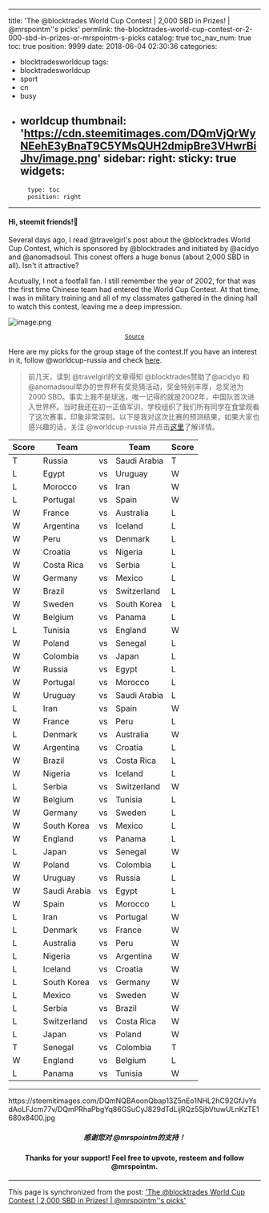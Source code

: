 
---
title: 'The @blocktrades World Cup Contest | 2,000 SBD in Prizes! | @mrspointm''s picks'
permlink: the-blocktrades-world-cup-contest-or-2-000-sbd-in-prizes-or-mrspointm-s-picks
catalog: true
toc_nav_num: true
toc: true
position: 9999
date: 2018-06-04 02:30:36
categories:
- blocktradesworldcup
tags:
- blocktradesworldcup
- sport
- cn
- busy
- worldcup
thumbnail: 'https://cdn.steemitimages.com/DQmVjQrWyNEehE3yBnaT9C5YMsQUH2dmipBre3VHwrBiJhv/image.png'
sidebar:
    right:
        sticky: true
widgets:
    -
        type: toc
        position: right
---


#### Hi, steemit friends!💙

Several days ago, I read @travelgirl's post about the @blocktrades World Cup Contest, which is sponsored by @blocktrades and  initiated by @acidyo and @anomadsoul. This conest offers a huge bonus (about 2,000 SBD in all). Isn't it attractive?

Acutually, I not a footfall fan. I still remember the year of 2002, for that was the first time Chinese team had entered the World Cup Contest. At that time, I was in military training and all of my classmates gathered in the dining hall to watch this contest, leaving me a deep impression. 

![image.png](https://cdn.steemitimages.com/DQmVjQrWyNEehE3yBnaT9C5YMsQUH2dmipBre3VHwrBiJhv/image.png)

<center><sub><a href="https://talksport.com/football/russia-world-cup-2018-fixtures-dates-kick-off-time-stadium-group-stage-match">Source</a></sub></center>

Here are my picks for the group stage of the contest.If you have an interest in it, follow @worldcup-russia and check <a href="https://steemit.com/blocktradesworldcup/@worldcup-russia/join-the-blocktrades-world-cup-or-2-000-sbd-in-prizes">here</a>.

>前几天，读到 @travelgirl的文章得知 @blocktrades赞助了@acidyo 和 @anomadsoul举办的世界杯有奖竞猜活动，奖金特别丰厚，总奖池为2000 SBD。事实上我不是球迷，唯一记得的就是2002年，中国队首次进入世界杯。当时我还在初一正值军训，学校组织了我们所有同学在食堂观看了这次赛事，印象非常深刻。以下是我对这次比赛的预测结果，如果大家也感兴趣的话，关注 @worldcup-russia 并点击<a href="https://steemit.com/blocktradesworldcup/@worldcup-russia/join-the-blocktrades-world-cup-or-2-000-sbd-in-prizes">这里</a>了解详情。

Score | Team | | Team | Score
-|-|-|-|-
T | Russia | vs | Saudi Arabia | T
L | Egypt | vs | Uruguay | W
L | Morocco | vs | Iran | W
L | Portugal | vs | Spain | W
W | France | vs | Australia | L
W | Argentina | vs | Iceland | L
W | Peru | vs | Denmark | L
W | Croatia | vs | Nigeria | L
W | Costa Rica | vs | Serbia | L
W | Germany | vs | Mexico | L
W |Brazil | vs | Switzerland | L
W |Sweden | vs | South Korea | L
W| Belgium | vs | Panama | L
L | Tunisia | vs | England | W
W | Poland | vs | Senegal | L
W | Colombia | vs | Japan |L
W | Russia | vs | Egypt | L
W | Portugal | vs | Morocco | L
W | Uruguay | vs | Saudi Arabia | L
L| Iran | vs | Spain | W
W | France | vs | Peru |L
L | Denmark | vs | Australia | W
W | Argentina | vs | Croatia | L
W | Brazil | vs | Costa Rica | L
W | Nigeria | vs | Iceland | L
L | Serbia | vs | Switzerland | W
W | Belgium | vs | Tunisia | L
W | Germany | vs | Sweden | L
W | South Korea | vs | Mexico | L
W | England | vs | Panama | L
L | Japan | vs | Senegal | W
W | Poland | vs | Colombia | L
W | Uruguay | vs | Russia | L
W | Saudi Arabia | vs | Egypt | L
W | Spain | vs | Morocco | L
L | Iran | vs | Portugal | W
L | Denmark | vs | France | W
L | Australia | vs | Peru | W
L | Nigeria | vs | Argentina | W
L | Iceland | vs | Croatia | W
L | South Korea | vs | Germany | W
L | Mexico | vs | Sweden |W
L | Serbia | vs | Brazil | W
L | Switzerland | vs | Costa Rica | W
L| Japan | vs | Poland | W
T | Senegal | vs | Colombia | T
W | England | vs | Belgium | L
L| Panama | vs | Tunisia | W

****
<div class="pull-left">https://steemitimages.com/DQmNQBAoonQbap13Z5nEo1NHL2hC92GfJvYsdAoLFJcm77v/DQmPRhaPbgYq86GSuCyJ829dTdLijRQz5SjbVtuwULnKzTE1680x8400.jpg</div>

##### <center>感谢您对 @mrspointm的支持！</center>
#### <center>Thanks for your support! Feel free to upvote, resteem and follow @mrspointm.</center>

- - -

This page is synchronized from the post: ['The @blocktrades World Cup Contest | 2,000 SBD in Prizes! | @mrspointm''s picks'](https://steemit.com/@mrspointm/the-blocktrades-world-cup-contest-or-2-000-sbd-in-prizes-or-mrspointm-s-picks)
